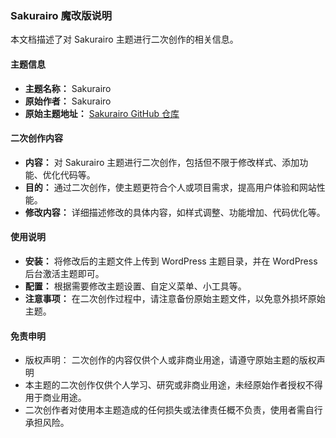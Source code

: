 ### Sakurairo 魔改版说明

本文档描述了对 Sakurairo 主题进行二次创作的相关信息。

#### 主题信息

- **主题名称：** Sakurairo
- **原始作者：** Sakurairo
- **原始主题地址：** [Sakurairo GitHub 仓库](https://github.com/mirai-mamori/Sakurairo)

#### 二次创作内容

- **内容：** 对 Sakurairo 主题进行二次创作，包括但不限于修改样式、添加功能、优化代码等。
- **目的：** 通过二次创作，使主题更符合个人或项目需求，提高用户体验和网站性能。
- **修改内容：** 详细描述修改的具体内容，如样式调整、功能增加、代码优化等。

#### 使用说明

- **安装：** 将修改后的主题文件上传到 WordPress 主题目录，并在 WordPress 后台激活主题即可。
- **配置：** 根据需要修改主题设置、自定义菜单、小工具等。
- **注意事项：** 在二次创作过程中，请注意备份原始主题文件，以免意外损坏原始主题。


#### 免责申明

- 版权声明： 二次创作的内容仅供个人或非商业用途，请遵守原始主题的版权声明
- 本主题的二次创作仅供个人学习、研究或非商业用途，未经原始作者授权不得用于商业用途。
- 二次创作者对使用本主题造成的任何损失或法律责任概不负责，使用者需自行承担风险。
